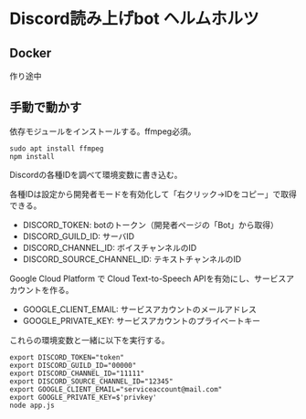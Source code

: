 # Discord読み上げbot ヘルムホルツ

## Docker

作り途中

## 手動で動かす

依存モジュールをインストールする。ffmpeg必須。

```
sudo apt install ffmpeg
npm install
```

Discordの各種IDを調べて環境変数に書き込む。

各種IDは設定から開発者モードを有効化して「右クリック→IDをコピー」で取得できる。

* DISCORD_TOKEN: botのトークン（開発者ページの「Bot」から取得）
* DISCORD_GUILD_ID: サーバID
* DISCORD_CHANNEL_ID: ボイスチャンネルのID
* DISCORD_SOURCE_CHANNEL_ID: テキストチャンネルのID

Google Cloud Platform で Cloud Text-to-Speech APIを有効にし、サービスアカウントを作る。

* GOOGLE_CLIENT_EMAIL: サービスアカウントのメールアドレス
* GOOGLE_PRIVATE_KEY: サービスアカウントのプライベートキー

これらの環境変数と一緒に以下を実行する。

```
export DISCORD_TOKEN="token"
export DISCORD_GUILD_ID="00000"
export DISCORD_CHANNEL_ID="11111"
export DISCORD_SOURCE_CHANNEL_ID="12345"
export GOOGLE_CLIENT_EMAIL="serviceaccount@mail.com"
export GOOGLE_PRIVATE_KEY=$'privkey'
node app.js
```